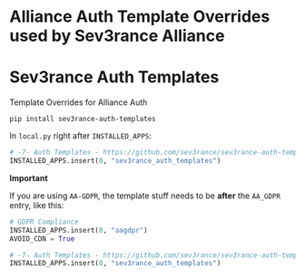 # Alliance Auth Template Overrides used by Sev3rance Alliance

# Sev3rance Auth Templates

Template Overrides for Alliance Auth

```shell
pip install sev3rance-auth-templates
```

In `local.py` right after `INSTALLED_APPS`:

```python
# -7- Auth Templates - https://github.com/sev3rance/sev3rance-auth-templates
INSTALLED_APPS.insert(0, "sev3rance_auth_templates")
```

**Important**

If you are using `AA-GDPR`, the template stuff needs to be **after** the `AA_GDPR`
entry, like this:

```python
# GDPR Compliance
INSTALLED_APPS.insert(0, "aagdpr")
AVOID_CDN = True

# -7- Auth Templates - https://github.com/sev3rance/sev3rance-auth-templates
INSTALLED_APPS.insert(0, "sev3rance_auth_templates")
```
